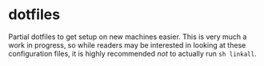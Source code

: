 # dotfiles

Partial dotfiles to get setup on new machines easier. This is very much a work
in progress, so while readers may be interested in looking at these
configuration files, it is highly recommended *not* to actually run `sh
linkall`.
